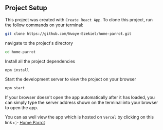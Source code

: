 ## Project Setup

This project was created with `Create React App`.
To clone this project, run the follow commands on your terminal:

```sh
git clone https://github.com/Nwoye-Ezekiel/home-parrot.git
```

navigate to the project's directory

```sh
cd home-parrot
```

Install all the project dependencies

```sh
npm install
```

Start the development server to view the project on your browser

```sh
npm start
```

If your browser doesn't open the app automatically after it has loaded, you can simply type the server address shown on the terminal into your browser to open the app.

You can as well view the app which is hosted on `Vercel` by clicking on this link 👉
[Home Parrot]

[Home Parrot]: https://home-parrot.vercel.app/